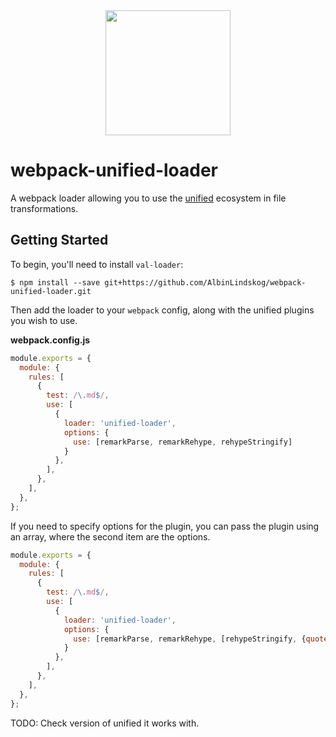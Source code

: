 <div align="center">
  <a href="https://github.com/webpack/webpack">
    <img width="200" height="200" src="https://webpack.js.org/assets/icon-square-big.svg">
  </a>
</div>

# webpack-unified-loader

A webpack loader allowing you to use the [unified](https://github.com/unifiedjs/unified) ecosystem in file
transformations. 

## Getting Started

To begin, you'll need to install `val-loader`:

```console
$ npm install --save git+https://github.com/AlbinLindskog/webpack-unified-loader.git
```

Then add the loader to your `webpack` config, along with the unified plugins you wish to use.

**webpack.config.js**

```js
module.exports = {
  module: {
    rules: [
      {
        test: /\.md$/,
        use: [
          {
            loader: 'unified-loader',
            options: {
              use: [remarkParse, remarkRehype, rehypeStringify]
            }  
          },
        ],
      },
    ],
  },
};
```

If you need to specify options for the plugin, you can pass the plugin using an array, where the second item are the
options.

```js
module.exports = {
  module: {
    rules: [
      {
        test: /\.md$/,
        use: [
          {
            loader: 'unified-loader',
            options: {
              use: [remarkParse, remarkRehype, [rehypeStringify, {quote: "'"}]]
            }  
          },
        ],
      },
    ],
  },
};
```

TODO: Check version of unified it works with.